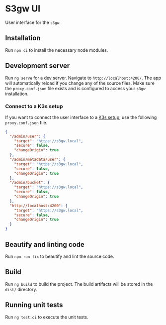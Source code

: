 # S3gw UI

User interface for the `s3gw`.

## Installation

Run `npm ci` to install the necessary node modules.

## Development server

Run `ng serve` for a dev server. Navigate to `http://localhost:4200/`.
The app will automatically reload if you change any of the source files.
Make sure the `proxy.conf.json` file exists and is configured to access your
`s3gw` installation.

### Connect to a K3s setup

If you want to connect the user interface to a [K3s setup](./env-k3s.md),
use the following `proxy.conf.json` file.

```json
{
  "/admin/user": {
    "target": "https://s3gw.local",
    "secure": false,
    "changeOrigin": true
  },
  "/admin/metadata/user": {
    "target": "https://s3gw.local",
    "secure": false,
    "changeOrigin": true
  },
  "/admin/bucket": {
    "target": "https://s3gw.local",
    "secure": false,
    "changeOrigin": true
  },
  "http://localhost:4200": {
    "target": "https://s3gw.local",
    "secure": false,
    "changeOrigin": true
  }
}
```

## Beautify and linting code

Run `npm run fix` to beautify and lint the source code.

## Build

Run `ng build` to build the project. The build artifacts will be stored in the
`dist/` directory.

## Running unit tests

Run `ng test:ci` to execute the unit tests.
